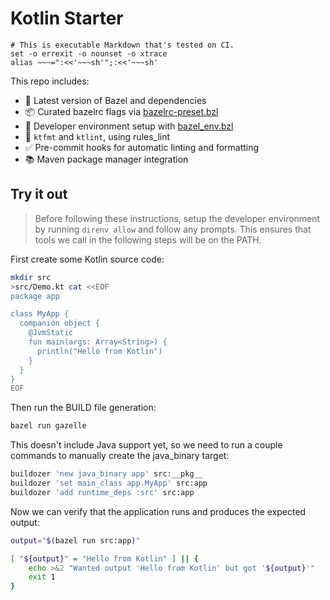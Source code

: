# Kotlin Starter

    # This is executable Markdown that's tested on CI.
    set -o errexit -o nounset -o xtrace
    alias ~~~=":<<'~~~sh'";:<<'~~~sh'

This repo includes:
- 🧱 Latest version of Bazel and dependencies
- 📦 Curated bazelrc flags via [bazelrc-preset.bzl]
- 🧰 Developer environment setup with [bazel_env.bzl]
- 🎨 `ktfmt` and `ktlint`, using rules_lint
- ✅ Pre-commit hooks for automatic linting and formatting
- 📚 Maven package manager integration

[bazelrc-preset.bzl]: https://github.com/bazel-contrib/bazelrc-preset.bzl
[bazel_env.bzl]: https://github.com/buildbuddy-io/bazel_env.bzl

## Try it out

> Before following these instructions, setup the developer environment by running <code>direnv allow</code> and follow any prompts.
> This ensures that tools we call in the following steps will be on the PATH.

First create some Kotlin source code:

~~~sh
mkdir src
>src/Demo.kt cat <<EOF
package app

class MyApp {
  companion object {
    @JvmStatic
    fun main(args: Array<String>) {
      println("Hello from Kotlin")
    }
  }
}
EOF
~~~

Then run the BUILD file generation:

~~~sh
bazel run gazelle
~~~

This doesn't include Java support yet, so we need to run a couple commands
to manually create the java_binary target:

~~~sh
buildozer 'new java_binary app' src:__pkg__
buildozer 'set main_class app.MyApp' src:app
buildozer 'add runtime_deps :src' src:app
~~~

Now we can verify that the application runs and produces the expected output:

~~~sh
output="$(bazel run src:app)"

[ "${output}" = "Hello from Kotlin" ] || {
    echo >&2 "Wanted output 'Hello from Kotlin' but got '${output}'"
    exit 1
}
~~~